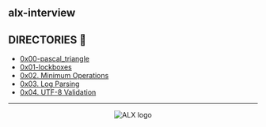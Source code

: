 ## alx-interview

## DIRECTORIES :file_folder:
- [0x00-pascal_triangle](0x00-pascal_triangle)
- [0x01-lockboxes](0x01-lockboxes)
- [0x02. Minimum Operations](0x02-minimum_operations)
- [0x03. Log Parsing](0x03-log_parsing)
- [0x04. UTF-8 Validation](0x04-utf8_validation)
---
<div align="center">
  <img src="https://lh3.googleusercontent.com/vH1HTHhq7BIEuhIDuEc2Wrc2LgZigsJEWDR56ALuDFRZv9-jqCgHNHuBHIB-fLrrbwp7tJ8b7qeIJo0VtHUh=s0" alt="ALX logo">
</div>
